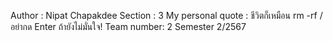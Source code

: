 Author : Nipat Chapakdee Section : 3 My personal quote : ชีวิตก็เหมือน rm -rf / อย่ากด Enter ถ้ายังไม่มั่นใจ! Team number: 2 Semester 2/2567
